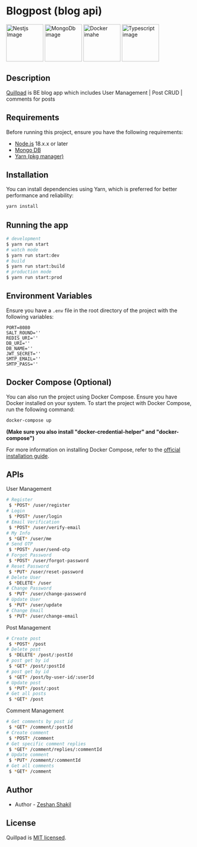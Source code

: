 
# Blogpost (blog api)


<a href="https://nodejs.org/" target="_blank"><img src="https://res.cloudinary.com/djvfnekle/image/upload/v1710009760/f05i1vkplc2j3ft5hxoj.png" width="100"  alt="Nestjs Image" /></a>
<a href="https://www.mongodb.com/" target="_blank"><img src="https://res.cloudinary.com/djvfnekle/image/upload/v1710009753/clo5kbdsb1mlfczslpn7.png" width="100"  alt="MongoDb image" /></a>
<a href="https://www.docker.com/" target="_blank"><img src="https://res.cloudinary.com/djvfnekle/image/upload/v1710009749/pebtirzmkqmputt8o0pf.png" width="100"  alt="Docker imahe" /></a>
<a href="https://www.typescriptlang.org/" target="_blank"><img src="https://res.cloudinary.com/djvfnekle/image/upload/v1710009761/otj7i99gcvkj6moeok54.png" width="100"  alt="Typescript image" /></a>


## Description

[Quillpad](https://github.com/zeshan-tech/blogpost) is BE blog app which includes User Management | Post CRUD | comments for posts


## Requirements
Before running this project, ensure you have the following requirements:
- <a href="http://nodejs.org" target="_blank">Node.js</a> 18.x.x or later
- <a href="https://www.mongodb.com/" target="_blank">Mongo DB</a>
- <a href="https://yarnpkg.com/" target="_blank">Yarn (pkg manager)</a>



## Installation
You can install dependencies using Yarn, which is preferred for better performance and reliability:
```bash
yarn install
```


## Running the app
```bash
# development
$ yarn run start
# watch mode
$ yarn run start:dev
# build
$ yarn run start:build
# production mode
$ yarn run start:prod
```



## Environment Variables
Ensure you have a `.env` file in the root directory of the project with the following variables:
```dotenv
PORT=8080
SALT_ROUND=''
REDIS_URI=''
DB_URI=''
DB_NAME=''
JWT_SECRET=''
SMTP_EMAIL=''
SMTP_PASS=''
```



## Docker Compose (Optional)
You can also run the project using Docker Compose. Ensure you have Docker installed on your system.
To start the project with Docker Compose, run the following command:
```bash
docker-compose up
```
<b>(Make sure you also install "docker-credential-helper" and "docker-compose")</b>


For more information on installing Docker Compose, refer to the [official installation guide](https://docs.docker.com/compose/install/).


## APIs
User Management
```bash
# Register
 $ *POST* /user/register
# Login
 $ *POST* /user/login
# Email Verification
 $ *POST* /user/verify-email
# My Info
 $ *GET* /user/me
# Send OTP
 $ *POST* /user/send-otp
# Forgot Password
 $ *POST* /user/forgot-password
# Reset Password
 $ *PUT* /user/reset-password
# Delete User
 $ *DELETE* /user
# Change Password
 $ *PUT* /user/change-password
# Update User
 $ *PUT* /user/update
# Change Email
 $ *PUT* /user/change-email
```


Post Management
```bash
# Create post
 $ *POST* /post
# Delete post
 $ *DELETE* /post/:postId
# post get by id
 $ *GET* /post/:postId
# post get by id
 $ *GET* /post/by-user-id/:userId
# Update post
 $ *PUT* /post/:post
# Get all posts
 $ *GET* /post
```


Comment Management
```bash
# Get comments by post id
 $ *GET* /comment/:postId
# Create comment
 $ *POST* /comment
# Get specific comment replies
 $ *GET* /comment/replies/:commentId
# Update comment
 $ *PUT* /comment/:commentId
# Get all comments
 $ *GET* /comment
```



## Author

- Author - [Zeshan Shakil](https://zeshantech.netlify.app)

## License

Quillpad is [MIT licensed](LICENSE).
